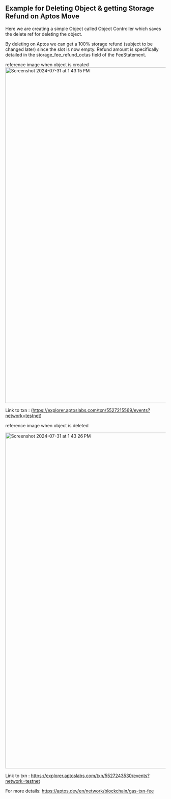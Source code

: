 ## Example for Deleting Object & getting Storage Refund on Aptos Move
Here we are creating a simple Object called Object Controller which saves the delete ref for deleting the object. 

By deleting on Aptos we can get a 100% storage refund (subject to be changed later) since the slot is now empty. 
Refund amount is specifically detailed in the storage_fee_refund_octas field of the FeeStatement.

reference image when object is created
<img width="1055" alt="Screenshot 2024-07-31 at 1 43 15 PM" src="https://github.com/user-attachments/assets/aa2bb011-01ea-4f76-8aa6-fddcce9ed4c0">


Link to txn : (https://explorer.aptoslabs.com/txn/5527215569/events?network=testnet)


reference image when object is deleted

<img width="1055" alt="Screenshot 2024-07-31 at 1 43 26 PM" src="https://github.com/user-attachments/assets/2c457e80-8d61-43cc-a9a6-a13fcc58fca2">

Link to txn : https://explorer.aptoslabs.com/txn/5527243530/events?network=testnet


For more details: https://aptos.dev/en/network/blockchain/gas-txn-fee
